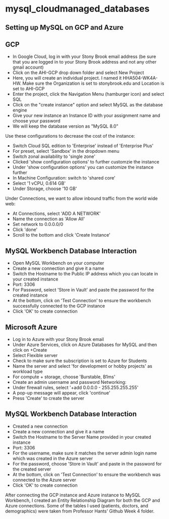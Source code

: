 # mysql_cloudmanaged_databases

## Setting up MySQL on GCP and Azure

## GCP
- In Google Cloud, log in with your Stony Brook email address (be sure that you are logged in to your Stony Brook address and not any other gmail account)
- Click on the AHI-GCP drop down folder and select New Project 
- Here, you will create an individual project. I named it HHA504-WK4A-HW. Make sure the Organization is set to stonybrook.edu and Location is set to AHI-GCP
- Enter the project, click the Navigation Menu (hamburger icon) and select SQL
- Click on the "create instance" option and select MySQL as the database engine
- Give your new instance an Instance ID with your assignment name and choose your password
- We will keep the database version as "MySQL 8.0"

Use these configurations to decrease the cost of the instance:
- Switch Cloud SQL edition to 'Enterprise' instead of 'Enterprise Plus'
- For preset, select 'Sandbox' in the dropdown menu
- Switch zonal availability to 'single zone'
- Clicked 'show configuration options' to further customzie the instance
- Under 'show configuration options' you can customize the instance further 
- In Machine Configuration: switch to 'shared core' 
- Select '1 vCPU, 0.614 GB'
- Under Storage, choose '10 GB'

Under Connections, we want to allow inbound traffic from the world wide web:
- At Connections, select 'ADD A NETWORK'
- Name the connection as 'Allow All'
- Set network to 0.0.0.0/0
- Click 'done'
- Scroll to the bottom and click 'Create Instance'

## MySQL Workbench Database Interaction
- Open MySQL Workbench on your computer
- Create a new connection and give it a name 
- Switch the Hostname to the Public IP address which you can locate in your created instance
- Port: 3306
- For Password, select 'Store in Vault' and paste the password for the created instance
- At the bottom, click on 'Test Connection' to ensure the workbench successfully connected to the GCP instance
- Click 'OK' to create connection

## Microsoft Azure
- Log in to Azure with your Stony Brook email
- Under Azure Services, click on Azure Databases for MySQL and then click on +Create
- Select Flexible server
- Check to make sure the subscription is set to Azure for Students
- Name the server and select 'for development or hobby projects' as workload type
- For compute + storage, choose 'Burstable, B1ms'
- Create an admin username and password
Networking:
- Under firewall rules, select '+add 0.0.0.0 - 255.255.255.255'
- A pop-up message will appear, click 'continue' 
- Press 'Create' to create the server

## MySQL Workbench Database Interaction
- Created a new connection
- Create a new connection and give it a name 
- Switch the Hostname to the Server Name provided in your created instance
- Port: 3306
- For the username, make sure it matches the server admin login name which was created in the Azure server
- For  the password, choose 'Store in Vault' and paste in the password for the created server
- At the bottom, click on 'Test Connection' to ensure the workbench was connected to the Azure server
- Click 'OK' to create connection

After connecting the GCP instance and Azure instance to MySQL Workbench, I created an Entity Relationship Diagram for both the GCP and Azure connections. Some of the tables I used (patients, doctors, and demographics) were taken from Professor Hants' Github Week 4 folder. 

